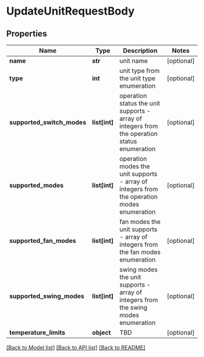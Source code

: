 # UpdateUnitRequestBody

## Properties
Name | Type | Description | Notes
------------ | ------------- | ------------- | -------------
**name** | **str** | unit name | [optional] 
**type** | **int** | unit type from the unit type enumeration | [optional] 
**supported_switch_modes** | **list[int]** | operation status the unit supports - array of integers from the operation status enumeration | [optional] 
**supported_modes** | **list[int]** | operation modes the unit supports - array of integers from the operation modes enumeration | [optional] 
**supported_fan_modes** | **list[int]** | fan modes the unit supports - array of integers from the fan modes enumeration | [optional] 
**supported_swing_modes** | **list[int]** | swing modes the unit supports - array of integers from the swing modes enumeration | [optional] 
**temperature_limits** | **object** | TBD | [optional] 

[[Back to Model list]](../README.md#documentation-for-models) [[Back to API list]](../README.md#documentation-for-api-endpoints) [[Back to README]](../README.md)

